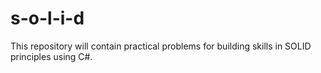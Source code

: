 # s-o-l-i-d
This repository will contain practical problems for building skills in SOLID principles using C#.
